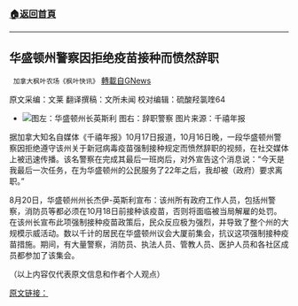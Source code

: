 ###  [:house:返回首頁](https://github.com/ourhimalayas/txt)
---


## 华盛顿州警察因拒绝疫苗接种而愤然辞职
` 加拿大枫叶农场《枫叶快讯》` [轉載自GNews](https://gnews.org/zh-hans/1602015/)

原文采编：文莱 翻译撰稿：文所未闻     校对编辑：硫酸羟氯喹64

- ![](https://assets.gnews.org/wp-content/uploads/2021/10/hsd-edited.jpg)图左：华盛顿州长英斯利 图右：辞职警察
图片来源：千禧年报


据加拿大知名自媒体《千禧年报》10月17日报道，10月16日晚，一段华盛顿州警察因拒绝遵守该州关于新冠病毒疫苗强制接种规定而愤然辞职的视频，在社交媒体上被迅速传播。该名警察在完成其最后一班岗后，对外宣告这个消息说：“今天是我最后一次任务，在为华盛顿州的公民服务了22年之后，我却被（政府）要求离职。”

8月20日，华盛顿州州长杰伊-英斯利宣布：该州所有政府工作人员，包括州警察，消防员等都必须在10月18日前接种该疫苗，否则将面临被当局解雇的处罚。在该州长宣布此项强制接种疫苗政策后，民众反应极为强烈，并导致了整个州的大规模示威活动。数以千计的居民在华盛顿州议会大厦前集会，抗议这项强制接种疫苗措施。期间，有大量警察，消防员、执法人员、管教人员、医护人员和各社区成员都参加了该集会。

（以上内容仅代表原文信息和作者个人观点）

[原文链接：](https://thepostmillennial.com/watch-washington-state-trooper-resigns-over-vaccine-mandate-tells-gov-inslee-to-kiss-my-ass)
